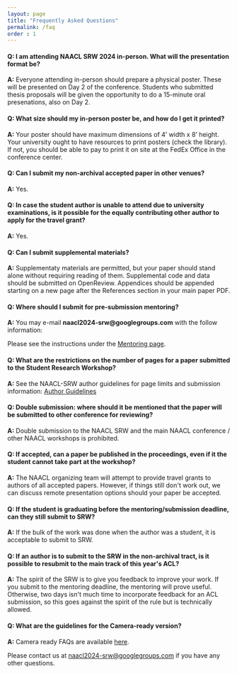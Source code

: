 ```yaml
---
layout: page
title: "Frequently Asked Questions"
permalink: /faq
order : 1
---
```

#### Q: I am attending NAACL SRW 2024 in-person. What will the presentation format be?
__A:__ Everyone attending in-person should prepare a physical poster. These will be presented on Day 2 of the conference. Students who submitted thesis proposals will be given the opportunity to do a 15-minute oral presenations, also on Day 2.

#### Q: What size should my in-person poster be, and how do I get it printed?

__A:__ Your poster should have maximum dimensions of 4’ width x 8’ height. Your university ought to have resources to print posters (check the library). If not, you should be able to pay to print it on site at the FedEx Office in the conference center.

#### Q: Can I submit my non-archival accepted paper in other venues?
__A:__ Yes.

#### Q: In case the student author is unable to attend due to university examinations, is it possible for the equally contributing other author to apply for the travel grant? 
__A:__ Yes.

#### Q: Can I submit supplemental materials?
__A:__ Supplementaty materials are permitted, but your paper should stand alone without requiring reading of them. Supplemental code and data should be submitted on OpenReview. Appendices should be appended starting on a new page after the References section in your main paper PDF.

#### Q: Where should I submit for pre-submission mentoring?
__A:__ You may e-mail __naacl2024-srw@googlegroups.com__ with the follow information:

Please see the instructions under the [Mentoring page](/mentoring). 

#### Q: What are the restrictions on the number of pages for a paper submitted to the Student Research Workshop? 
__A:__ See the NAACL-SRW author guidelines for page limits and submission information:
[Author Guidelines](/author)
 
#### Q: Double submission: where should it be mentioned that the paper will be submitted to other conference for reviewing?
__A:__ Double submission to the NAACL SRW and the main NAACL conference / other NAACL workshops is prohibited.
 
#### Q: If accepted, can a paper be published in the proceedings, even if it the student cannot take part at the workshop?
__A:__ The NAACL organizing team will attempt to provide travel grants to authors of all accepted papers. However, if things still don't work out, we can discuss remote presentation options should your paper be accepted.
 
#### Q: If the student is graduating before the mentoring/submission deadline, can they still submit to SRW?
__A:__ If the bulk of the work was done when the author was a student, it is acceptable to submit to SRW.
 
#### Q: If an author is to submit to the SRW in the non-archival tract, is it possible to resubmit to the main track of this year's ACL?
__A:__ The spirit of the SRW is to give you feedback to improve your work. If you submit to the mentoring deadline, the mentoring will prove useful. Otherwise, two days isn't much time to incorporate feedback for an ACL submission, so this goes against the spirit of the rule but is technically allowed. 

#### Q: What are the guidelines for the Camera-ready version?
__A:__ Camera ready FAQs are available [here](https://github.com/acl-org/acl-pub/blob/gh-pages/camera-ready-faq.md).

Please contact us at  [naacl2024-srw@googlegroups.com](mailto:naacl2024-srw@googlegroups.com) if you have any other questions.
